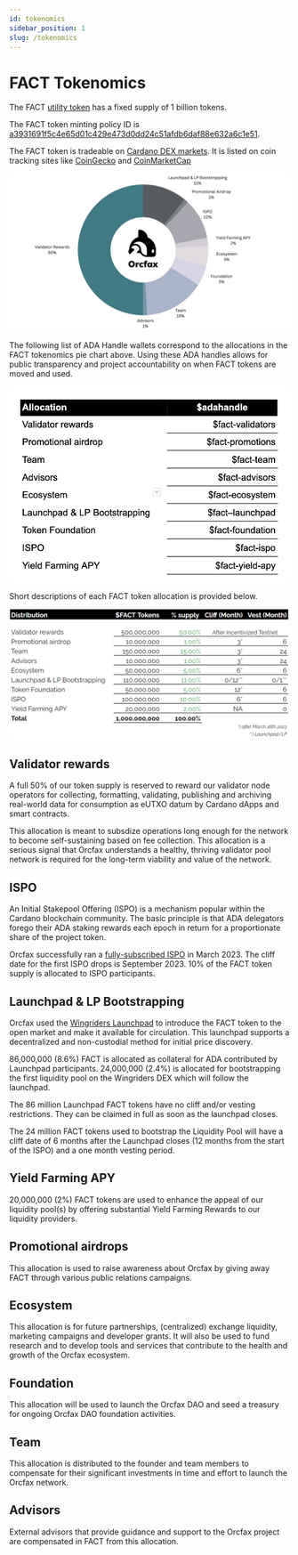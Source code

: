 ```yaml
---
id: tokenomics
sidebar_position: 1
slug: /tokenomics
---
```


# FACT Tokenomics
The FACT [utility token](utility-token) has a fixed supply of 1 billion tokens.

The FACT token minting policy ID is
[a3931691f5c4e65d01c429e473d0dd24c51afdb6daf88e632a6c1e51](https://pool.pm/asset1kuwfd0esf9xcxurp2x4f9w65lvz4tkfw5epugq).

The FACT token is tradeable on
[Cardano DEX markets](https://www.taptools.io/charts/token?pairID=026a18d04a0c642759bb3d83b12e3344894e5c1c7b2aeb1a2113a570.2b4e632bf755fe5e33309a47216aa396106641edd056423e2ef2a08ce30bb604). It is listed
on coin tracking sites like
[CoinGecko](https://www.coingecko.com/en/coins/orcfax) and
[CoinMarketCap](https://coinmarketcap.com/currencies/orcfax/)

![FACT tokenomics piechart](/img/2023-08-30--FACT-tokenomics-pie-chart.jpeg)

The following list of ADA Handle wallets correspond to the allocations in the
FACT tokenomics pie chart above. Using these ADA handles allows for public
transparency and project accountability on when FACT tokens are moved and used.

![FACT ADA handle wallets](/img/2023-09-01--ADAhandle-FACT-wallets.png)

Short descriptions of each FACT token allocation is provided below.

![FACT tokenomics table](/img/2023-09-02--FACT-tokenomics-table.png)

## Validator rewards
A full 50% of our token supply is reserved to reward our validator node
operators for collecting, formatting, validating, publishing and archiving
real-world data for consumption as eUTXO datum by Cardano dApps and smart
contracts.

This allocation is meant to subsdize operations long enough for the network to
become self-sustaining based on fee collection. This allocation is a serious
signal that Orcfax understands a healthy, thriving validator pool network is
required for the long-term viability and value of the network.

## ISPO
An Initial Stakepool Offering (ISPO) is a mechanism popular within the Cardano
blockchain community. The basic principle is that ADA delegators forego their
ADA staking rewards each epoch in return for a proportionate share of the
project token.

Orcfax successfully ran a
[fully-subscribed ISPO](https://github.com/orcfax/orcfax.github.io/blob/main/assets/Orcfax--ISPO-Reflection--July7-2023.pdf)
in March 2023. The cliff date for the first ISPO drops is September 2023. 10% of
the FACT token supply is allocated to ISPO participants.

## Launchpad & LP Bootstrapping
Orcfax used the [Wingriders Launchpad](https://medium.com/@orcfax/orcfax-token-launch-in-collaboration-with-wingriders-launchpad-39d63da2b379)
to introduce the FACT token to the open market and make it available for
circulation. This launchpad supports a decentralized and non-custodial method
for initial price discovery.

86,000,000 (8.6%) FACT is allocated as collateral for ADA contributed by
Launchpad participants. 24,000,000 (2.4%) is allocated for bootstrapping the
first liquidity pool on the Wingriders DEX which will follow the launchpad.

The 86 million Launchpad FACT tokens have no cliff and/or vesting restrictions.
They can be claimed in full as soon as the launchpad closes.

The 24 million FACT tokens used to bootstrap the Liquidity Pool will have a
cliff date of 6 months after the Launchpad closes (12 months from the start of
the ISPO) and a one month vesting period.

## Yield Farming APY
20,000,000 (2%) FACT tokens are used to enhance the appeal of our liquidity
pool(s) by offering substantial Yield Farming Rewards to our liquidity
providers.

## Promotional airdrops
This allocation is used to raise awareness about Orcfax by giving away FACT
through various public relations campaigns.

## Ecosystem
This allocation is for future partnerships, (centralized) exchange
liquidity, marketing campaigns and developer grants. It will also be used to
fund research and to develop tools and services that contribute to the health
and growth of the Orcfax ecosystem.

## Foundation
This allocation will be used to launch the Orcfax DAO and seed a treasury for
ongoing Orcfax DAO foundation activities.

## Team
This allocation is distributed to the founder and team members to compensate for
their significant investments in time and effort to launch the Orcfax network.

## Advisors
External advisors that provide guidance and support to the Orcfax project are
compensated in FACT from this allocation.
